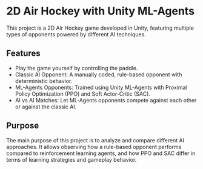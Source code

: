 # 2D Air Hockey with Unity ML-Agents

This project is a 2D Air Hockey game developed in Unity, featuring multiple types of opponents powered by different AI techniques.

## Features
- Play the game yourself by controlling the paddle.
- Classic AI Opponent: A manually coded, rule-based opponent with deterministic behavior.
- ML-Agents Opponents: Trained using Unity ML-Agents with Proximal Policy Optimization (PPO) and Soft Actor-Critic (SAC).
- AI vs AI Matches: Let ML-Agents opponents compete against each other or against the classic AI.

## Purpose
The main purpose of this project is to analyze and compare different AI approaches. It allows observing how a rule-based opponent performs compared to reinforcement learning agents, and how PPO and SAC differ in terms of learning strategies and gameplay behavior.
